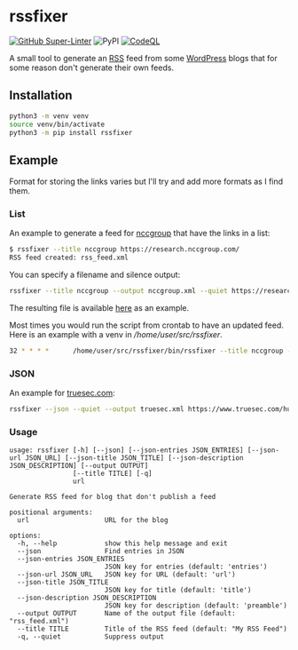 # rssfixer

[![GitHub Super-Linter](https://github.com/reuteras/rssfixer/actions/workflows/linter.yml/badge.svg)](https://github.com/marketplace/actions/super-linter)
![PyPI](https://img.shields.io/pypi/v/rssfixer?color=green)
[![CodeQL](https://github.com/reuteras/rssfixer/workflows/CodeQL/badge.svg)](https://github.com/reuteras/rssfixer/actions?query=workflow%3ACodeQL)

A small tool to generate an [RSS][rss] feed from some [WordPress][wor] blogs that for some reason don't generate their own feeds.

## Installation

```bash
python3 -m venv venv
source venv/bin/activate
python3 -m pip install rssfixer
```

## Example

Format for storing the links varies but I'll try and add more formats as I find them.

### List

An example to generate a feed for [nccgroup][ncc] that have the links in a list:

```bash
$ rssfixer --title nccgroup https://research.nccgroup.com/
RSS feed created: rss_feed.xml
```

You can specify a filename and silence output:

```bash
rssfixer --title nccgroup --output nccgroup.xml --quiet https://research.nccgroup.com/
```

The resulting file is available [here][exa] as an example.

Most times you would run the script from crontab to have an updated feed. Here is an example with a venv in _/home/user/src/rssfixer_.

```bash
32 * * * *      /home/user/src/rssfixer/bin/rssfixer --title nccgroup --output /var/www/html/feeds/nccgroup.xml --quiet https://research.nccgroup.com
```

### JSON

An example for [truesec.com][tru]:

```bash
rssfixer --json --quiet --output truesec.xml https://www.truesec.com/hub/blog
```

### Usage

```
usage: rssfixer [-h] [--json] [--json-entries JSON_ENTRIES] [--json-url JSON_URL] [--json-title JSON_TITLE] [--json-description JSON_DESCRIPTION] [--output OUTPUT]
                [--title TITLE] [-q]
                url

Generate RSS feed for blog that don't publish a feed

positional arguments:
  url                   URL for the blog

options:
  -h, --help            show this help message and exit
  --json                Find entries in JSON
  --json-entries JSON_ENTRIES
                        JSON key for entries (default: 'entries')
  --json-url JSON_URL   JSON key for URL (default: 'url')
  --json-title JSON_TITLE
                        JSON key for title (default: 'title')
  --json-description JSON_DESCRIPTION
                        JSON key for description (default: 'preamble')
  --output OUTPUT       Name of the output file (default: "rss_feed.xml")
  --title TITLE         Title of the RSS feed (default: "My RSS Feed")
  -q, --quiet           Suppress output
```


  [exa]: https://github.com/reuteras/rssfixer/blob/main/example/nccgroup.xml
  [ncc]: https://research.nccgroup.com/
  [rss]: https://www.rssboard.org/
  [tru]: https://www.truesec.com/hub/blog
  [wor]: https://wordpress.org/
